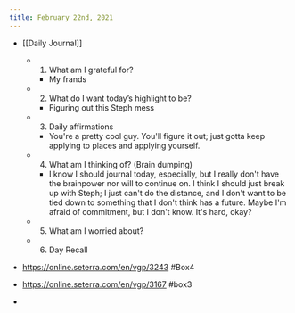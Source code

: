```yaml
---
title: February 22nd, 2021
---
```


- [[Daily Journal]]
	 - 1. What am I grateful for?
		 - My frands

	 - 2. What do I want today’s highlight to be?
		 - Figuring out this Steph mess

	 - 3. Daily affirmations
		 - You're a pretty cool guy. You'll figure it out; just gotta keep applying to places and applying yourself.

	 - 4. What am I thinking of? (Brain dumping)
		 - I know I should journal today, especially, but I really don't have the brainpower nor will to continue on. I think I should just break up with Steph; I just can't do the distance, and I don't want to be tied down to something that I don't think has a future. Maybe I'm afraid of commitment, but I don't know. It's hard, okay?

	 - 5. What am I worried about?

	 - 6. Day Recall

- https://online.seterra.com/en/vgp/3243 #Box4

- https://online.seterra.com/en/vgp/3167 #box3

- 

